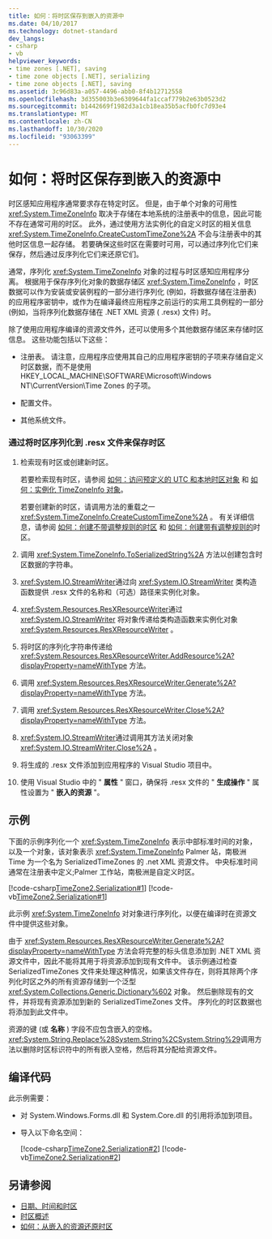 ```yaml
---
title: 如何：将时区保存到嵌入的资源中
ms.date: 04/10/2017
ms.technology: dotnet-standard
dev_langs:
- csharp
- vb
helpviewer_keywords:
- time zones [.NET], saving
- time zone objects [.NET], serializing
- time zone objects [.NET], saving
ms.assetid: 3c96d83a-a057-4496-abb0-8f4b12712558
ms.openlocfilehash: 3d355003b3e6309644fa1ccaf779b2e63b0523d2
ms.sourcegitcommit: b1442669f1982d3a1cb18ea35b5acfb0fc7d93e4
ms.translationtype: MT
ms.contentlocale: zh-CN
ms.lasthandoff: 10/30/2020
ms.locfileid: "93063399"
---
```

# <a name="how-to-save-time-zones-to-an-embedded-resource"></a>如何：将时区保存到嵌入的资源中

时区感知应用程序通常要求存在特定时区。 但是，由于单个对象的可用性 <xref:System.TimeZoneInfo> 取决于存储在本地系统的注册表中的信息，因此可能不存在通常可用的时区。 此外，通过使用方法实例化的自定义时区的相关信息 <xref:System.TimeZoneInfo.CreateCustomTimeZone%2A> 不会与注册表中的其他时区信息一起存储。 若要确保这些时区在需要时可用，可以通过序列化它们来保存，然后通过反序列化它们来还原它们。

通常，序列化 <xref:System.TimeZoneInfo> 对象的过程与时区感知应用程序分离。 根据用于保存序列化对象的数据存储区 <xref:System.TimeZoneInfo> ，时区数据可以作为安装或安装例程的一部分进行序列化 (例如，将数据存储在注册表) 的应用程序密钥中，或作为在编译最终应用程序之前运行的实用工具例程的一部分 (例如，当将序列化数据存储在 .NET XML 资源 ( .resx) 文件) 时。

除了使用应用程序编译的资源文件外，还可以使用多个其他数据存储区来存储时区信息。 这些功能包括以下这些：

- 注册表。 请注意，应用程序应使用其自己的应用程序密钥的子项来存储自定义时区数据，而不是使用 HKEY_LOCAL_MACHINE\SOFTWARE\Microsoft\Windows NT\CurrentVersion\Time Zones 的子项。

- 配置文件。

- 其他系统文件。

### <a name="to-save-a-time-zone-by-serializing-it-to-a-resx-file"></a>通过将时区序列化到 .resx 文件来保存时区

1. 检索现有时区或创建新时区。

   若要检索现有时区，请参阅 [如何：访问预定义的 UTC 和本地时区对象](access-utc-and-local.md) 和 [如何：实例化 TimeZoneInfo 对象](instantiate-time-zone-info.md)。

   若要创建新的时区，请调用方法的重载之一 <xref:System.TimeZoneInfo.CreateCustomTimeZone%2A> 。 有关详细信息，请参阅 [如何：创建不带调整规则的时区](create-time-zones-without-adjustment-rules.md) 和 [如何：创建带有调整规则的](create-time-zones-with-adjustment-rules.md)时区。

2. 调用 <xref:System.TimeZoneInfo.ToSerializedString%2A> 方法以创建包含时区数据的字符串。

3. <xref:System.IO.StreamWriter>通过向 <xref:System.IO.StreamWriter> 类构造函数提供 .resx 文件的名称和（可选）路径来实例化对象。

4. <xref:System.Resources.ResXResourceWriter>通过 <xref:System.IO.StreamWriter> 将对象传递给类构造函数来实例化对象 <xref:System.Resources.ResXResourceWriter> 。

5. 将时区的序列化字符串传递给 <xref:System.Resources.ResXResourceWriter.AddResource%2A?displayProperty=nameWithType> 方法。

6. 调用 <xref:System.Resources.ResXResourceWriter.Generate%2A?displayProperty=nameWithType> 方法。

7. 调用 <xref:System.Resources.ResXResourceWriter.Close%2A?displayProperty=nameWithType> 方法。

8. <xref:System.IO.StreamWriter>通过调用其方法关闭对象 <xref:System.IO.StreamWriter.Close%2A> 。

9. 将生成的 .resx 文件添加到应用程序的 Visual Studio 项目中。

10. 使用 Visual Studio 中的 " **属性** " 窗口，确保将 .resx 文件的 " **生成操作** " 属性设置为 " **嵌入的资源** "。

## <a name="example"></a>示例

下面的示例序列化一个 <xref:System.TimeZoneInfo> 表示中部标准时间的对象，以及一个对象，该对象表示 <xref:System.TimeZoneInfo> Palmer 站，南极洲 Time 为一个名为 SerializedTimeZones 的 .net XML 资源文件。 中央标准时间通常在注册表中定义;Palmer 工作站，南极洲是自定义时区。

[!code-csharp[TimeZone2.Serialization#1](../../../samples/snippets/csharp/VS_Snippets_CLR/TimeZone2.Serialization/cs/SerializeTimeZoneData.cs#1)]
[!code-vb[TimeZone2.Serialization#1](../../../samples/snippets/visualbasic/VS_Snippets_CLR/TimeZone2.Serialization/vb/SerializeTimeZoneData.vb#1)]

此示例 <xref:System.TimeZoneInfo> 对对象进行序列化，以便在编译时在资源文件中提供这些对象。

由于 <xref:System.Resources.ResXResourceWriter.Generate%2A?displayProperty=nameWithType> 方法会将完整的标头信息添加到 .NET XML 资源文件中，因此不能将其用于将资源添加到现有文件中。 该示例通过检查 SerializedTimeZones 文件来处理这种情况，如果该文件存在，则将其除两个序列化时区之外的所有资源存储到一个泛型 <xref:System.Collections.Generic.Dictionary%602> 对象。 然后删除现有的文件，并将现有资源添加到新的 SerializedTimeZones 文件。 序列化的时区数据也将添加到此文件中。

资源的键 (或 **名称** ) 字段不应包含嵌入的空格。 <xref:System.String.Replace%28System.String%2CSystem.String%29>调用方法以删除时区标识符中的所有嵌入空格，然后将其分配给资源文件。

## <a name="compiling-the-code"></a>编译代码

此示例需要：

- 对 System.Windows.Forms.dll 和 System.Core.dll 的引用将添加到项目。

- 导入以下命名空间：

  [!code-csharp[TimeZone2.Serialization#2](../../../samples/snippets/csharp/VS_Snippets_CLR/TimeZone2.Serialization/cs/SerializeTimeZoneData.cs#2)]
  [!code-vb[TimeZone2.Serialization#2](../../../samples/snippets/visualbasic/VS_Snippets_CLR/TimeZone2.Serialization/vb/SerializeTimeZoneData.vb#2)]

## <a name="see-also"></a>另请参阅

- [日期、时间和时区](index.md)
- [时区概述](time-zone-overview.md)
- [如何：从嵌入的资源还原时区](restore-time-zones-from-an-embedded-resource.md)
